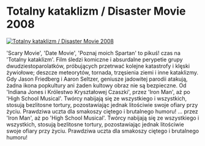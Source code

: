 Totalny kataklizm / Disaster Movie 2008 
=============
[![Totalny kataklizm / Disaster Movie 2008 ](http://vidos.pl/images/player.gif)](http://vidos.pl/totalny-kataklizm-disaster-movie-2008)

 'Scary Movie', 'Date Movie', 'Poznaj moich Spartan' to pikuś! czas na 'Totalny kataklizm'. Film śledzi komiczne i absurdalne perypetie grupy dwudziestoparolatków, próbujących przetrwać kolejne katastrofy i klęski żywiołowe; deszcze meteorytów, tornada, trzęsienia ziemi i inne kataklizmy. Gdy Jason Friedberg i Aaron Seltzer, geniusze jadowitej parodii atakują, żadna ikona popkultury ani żaden kultowy obraz nie są bezpieczne. Od 'Indiana Jones i Królestwo Kryształowej Czaszki', przez 'Iron Man', aż po 'High School Musical'. Twórcy nabijają się ze wszystkiego i wszystkich, stosują bezlitosne tortury, pozostawiając jednak litościwie swoje ofiary przy życiu. Prawdziwa uczta dla smakoszy ciętego i brutalnego humoru!   ... przez 'Iron Man', aż po 'High School Musical'. Twórcy nabijają się ze wszystkiego i wszystkich, stosują bezlitosne tortury, pozostawiając jednak litościwie swoje ofiary przy życiu. Prawdziwa uczta dla smakoszy ciętego i brutalnego humoru!
